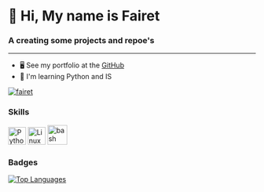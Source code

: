 👋 Hi, My name is Fairet
==============================================================================================================================

### A creating some projects and repoe's
-------------------------------------------------

* 🖥️  See my portfolio at the [GitHub](http://github.com/fairet)
* 🧠  I'm learning Python and IS

<p align="left"> <a href="https://www.github.com/fairet" target="_blank" rel="noreferrer"> <img src="https://komarev.com/ghpvc/?username=fairet&label=Profile%20views&color=0e75b6&style=flat" alt="fairet" /></a> </p>


### Skills

<p align="left">
<a href="https://www.python.org/" target="_blank" rel="noreferrer"><img src="https://raw.githubusercontent.com/danielcranney/readme-generator/main/public/icons/skills/python-colored.svg" width="36" height="36" alt="Python" /></a>
<a href="https://www.linux.org" target="_blank" rel="noreferrer"><img src="https://raw.githubusercontent.com/danielcranney/readme-generator/main/public/icons/skills/linux-colored.svg" width="36" height="36" alt="Linux" /></a>
<a href="https://www.gnu.org/software/bash/" target="_blank" rel="noreferrer"> <img src="https://www.vectorlogo.zone/logos/gnu_bash/gnu_bash-icon.svg" alt="bash" width="40" height="40"/> </a> </p> 

### Badges

<a href="https://github.com/fairet" align="left"><img src="https://github-readme-stats.vercel.app/api/top-langs/?username=fairet&langs_count=10&title_color=10b981&text_color=f97316&icon_color=ec4899&bg_color=1c1917&hide_border=true&locale=en&custom_title=Top%20%Languages" alt="Top Languages" /></a>

